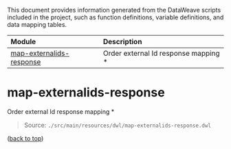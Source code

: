 This document provides information generated from the DataWeave scripts included in the project, such as function definitions, variable definitions, and data mapping tables.

| Module | Description |
| :---- | :---- |
| [map-externalids-response](#map-externalids-response) | Order external Id response mapping * | 

# map-externalids-response

Order external Id response mapping
 *
> Source: `./src/main/resources/dwl/map-externalids-response.dwl`

([back to top](#))

